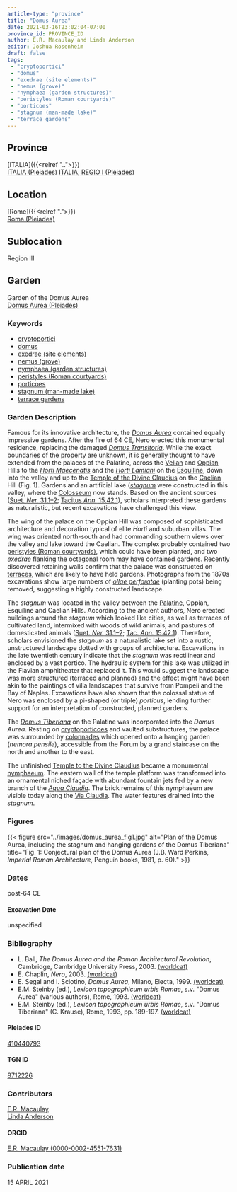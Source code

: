```yaml
---
article-type: "province"
title: "Domus Aurea"
date: 2021-03-16T23:02:04-07:00
province_id: PROVINCE_ID
author: E.R. Macaulay and Linda Anderson
editor: Joshua Rosenheim
draft: false
tags:
 - "cryptoportici"
 - "domus"
 - "exedrae (site elements)"
 - "nemus (grove)"
 - "nymphaea (garden structures)"
 - "peristyles (Roman courtyards)"
 - "porticoes"
 - "stagnum (man-made lake)"
 - "terrace gardens"
---
```


## Province

[ITALIA]({{<relref "..">}})\
[ITALIA (Pleiades)](https://pleiades.stoa.org/places/1052)
[ITALIA, REGIO I (Pleiades)](https://pleiades.stoa.org/places/441075550)

## Location

[Rome]({{<relref ".">}}) \
[Roma (Pleiades)](https://pleiades.stoa.org/places/423025)

## Sublocation

Region III



## Garden

Garden of the Domus Aurea \
[Domus Aurea (Pleiades)](https://pleiades.stoa.org/places/410440793)

### Keywords

- [cryptoportici](http://vocab.getty.edu/page/aat/300004295)
- [domus](http://vocab.getty.edu/page/aat/300005506)
- [exedrae (site elements)](http://vocab.getty.edu/page/aat/300081589)
- [nemus (grove)](http://vocab.getty.edu/page/aat/300008884)
- [nymphaea (garden structures)](http://vocab.getty.edu/page/aat/300006809)
- [peristyles (Roman courtyards)](http://vocab.getty.edu/page/aat/300080971)
- [porticoes](http://vocab.getty.edu/page/aat/300004145)
- [stagnum (man-made lake)](http://vocab.getty.edu/page/aat/300263360)
- [terrace gardens](http://vocab.getty.edu/page/aat/300404778)


### Garden Description

Famous for its innovative architecture, the [*Domus Aurea*](https://en.wikipedia.org/wiki/Domus_Aurea) contained equally impressive gardens. After the fire of 64 CE, Nero erected this monumental residence, replacing the damaged [*Domus Transitoria*](https://en.wikipedia.org/wiki/Domus_Transitoria). While the exact boundaries of the property are unknown, it is generally thought to have extended from the palaces of the Palatine, across the [Velian](https://pleiades.stoa.org/places/157710058) and [Oppian](https://en.wikipedia.org/wiki/Oppian_Hill) Hills to the [*Horti Maecenatis*](https://en.wikipedia.org/wiki/Gardens_of_Maecenas) and the [*Horti Lamiani*](https://en.wikipedia.org/wiki/Horti_Lamiani) on the [Esquiline](https://pleiades.stoa.org/places/679976755), down into the valley and up to the [Temple of the Divine Claudius]({{<relref"/temple_claudii_divi.md">}}) on the [Caelian](https://pleiades.stoa.org/places/695491849) Hill (Fig. 1). Gardens and an artificial lake ([*stagnum*]((http://vocab.getty.edu/page/aat/300263360)) were constructed in this valley, where the [Colosseum](https://pleiades.stoa.org/places/285857974) now stands. Based on the ancient sources ([Suet. *Ner.* 31.1–2](http://www.perseus.tufts.edu/hopper/text?doc=Perseus%3Atext%3A1999.02.0132%3Alife%3Dnero%3Achapter%3D31); [Tacitus *Ann.* 15.42.1](http://www.perseus.tufts.edu/hopper/text?doc=urn:cts:latinLit:phi1351.phi005.perseus-eng1:15.42)), scholars interpreted these gardens as naturalistic, but recent excavations have challenged this view.

The wing of the palace on the Oppian Hill was composed of sophisticated architecture and decoration typical of elite *Horti* and suburban villas. The wing was oriented north-south and had commanding southern views over the valley and lake toward the Caelian<!--(Fig. 2)-->. The complex probably contained two [peristyles (Roman courtyards)](http://vocab.getty.edu/page/aat/300004029), which could have been planted, and two [*exedrae*](http://vocab.getty.edu/page/aat/300081589) flanking the octagonal room may have contained gardens. Recently discovered retaining walls confirm that the palace was constructed on [terraces](http://vocab.getty.edu/page/aat/300004182), which are likely to have held gardens. Photographs from the 1870s excavations show large numbers of [*ollae perforatae*](https://brunelleschi.imss.fi.it/giardinoantico/egar.asp?c=24677) (planting pots) being removed, suggesting a highly constructed landscape.

The *stagnum* was located in the valley between the [Palatine](https://pleiades.stoa.org/places/971691208), Oppian, Esquiline and Caelian Hills. According to the ancient authors, Nero erected buildings around the *stagnum* which looked like cities, as well as terraces of cultivated land, intermixed with woods of wild animals, and pastures of domesticated animals ([Suet. *Ner.* 31.1–2](http://www.perseus.tufts.edu/hopper/text?doc=Perseus%3Atext%3A1999.02.0132%3Alife%3Dnero%3Achapter%3D31); [Tac. *Ann.* 15.42.1](http://www.perseus.tufts.edu/hopper/text?doc=urn:cts:latinLit:phi1351.phi005.perseus-eng1:15.42)). Therefore, scholars envisioned the *stagnum* as a naturalistic lake set into a rustic, unstructured landscape dotted with groups of architecture. Excavations in the late twentieth century indicate that the *stagnum* was rectilinear and enclosed by a vast portico. The hydraulic system for this lake was utilized in the Flavian amphitheater that replaced it. This would suggest the landscape was more structured (terraced and planned) and the effect might have been akin to the paintings of villa landscapes that survive from Pompeii and the Bay of Naples. Excavations have also shown that the colossal statue of Nero was enclosed by a pi-shaped (or triple) *porticus*, lending further support for an interpretation of constructed, planned gardens.

The [*Domus Tiberiana*](https://en.wikipedia.org/wiki/Domus_Tiberiana) on the Palatine was incorporated into the *Domus Aurea*. Resting on [cryptoporticoes](http://vocab.getty.edu/page/aat/300004295) and vaulted substructures, the palace was surrounded by [colonnades](http://vocab.getty.edu/page/aat/300002613) which opened onto a hanging garden (*nemora pensile*), accessible from the Forum by a grand staircase on the north and another to the east.

The unfinished [Temple to the Divine Claudius]({{<relref"/temple_claudii_divi.md">}}) became a monumental [nymphaeum](http://vocab.getty.edu/page/aat/300006809). The eastern wall of the temple platform was transformed into an ornamental niched façade with abundant fountain jets fed by a new branch of the [*Aqua Claudia*](https://pleiades.stoa.org/places/423563). The brick remains of this nymphaeum are visible today along the [Via Claudia](https://pleiades.stoa.org/places/688514720)<!--(Fig. 3)-->. The water features drained into the *stagnum*.

### Figures

{{< figure src="../images/domus_aurea_fig1.jpg" alt="Plan of the Domus Aurea, including the stagnum and hanging gardens of the Domus Tiberiana" title="Fig. 1: Conjectural plan of the Domus Aurea (J.B. Ward Perkins, *Imperial Roman Architecture*, Penguin books, 1981, p. 60)." >}}

<!--{{< figure src="../images/.jpg" alt="Gardens of the Oppian palace" title="Fig. 2: Gardens of the Oppian palace (image source)." >}}-->

<!--{{< figure src="../images/.jpg" alt="Photograph of Neronian nymphaeum on the Caelian" title="Fig. 3: Photograph of Neronian nymphaeum on the Caelian (image source)." >}}-->

### Dates

post-64 CE

#### Excavation Date

unspecified

### Bibliography

* L. Ball, *The Domus Aurea and the Roman Architectural Revolution*, Cambridge, Cambridge University Press, 2003. [(worldcat)](http://www.worldcat.org/oclc/185994172)
* E. Chaplin, *Nero*, 2003. [(worldcat)](http://www.worldcat.org/oclc/940668435)
* E. Segal and I. Sciotino, *Domus Aurea*, Milano, Electa, 1999. [(worldcat)](http://www.worldcat.org/oclc/1026067959)
* E.M. Steinby (ed.), *Lexicon topographicum urbis Romae*, s.v. "Domus Aurea" (various authors), Rome, 1993. [(worldcat)](http://www.worldcat.org/oclc/1114759113)
* E.M. Steinby (ed.), *Lexicon topographicum urbis Romae*, s.v. "Domus Tiberiana" (C. Krause), Rome, 1993, pp. 189-197. [(worldcat)](http://www.worldcat.org/oclc/1114759113)

#### Pleiades ID

[410440793](https://pleiades.stoa.org/places/410440793)

#### TGN ID

[8712226](http://vocab.getty.edu/page/tgn/8712226)

### Contributors

[E.R. Macaulay](https://emacaulaylewis.com)\
[Linda Anderson](#)<!--Find website-->

#### ORCID

[E.R. Macaulay (0000-0002-4551-7631)](https://orcid.org/0000-0002-4551-7631)
<!--ORCID for Linda Anderson-->

### Publication date

15 APRIL 2021
